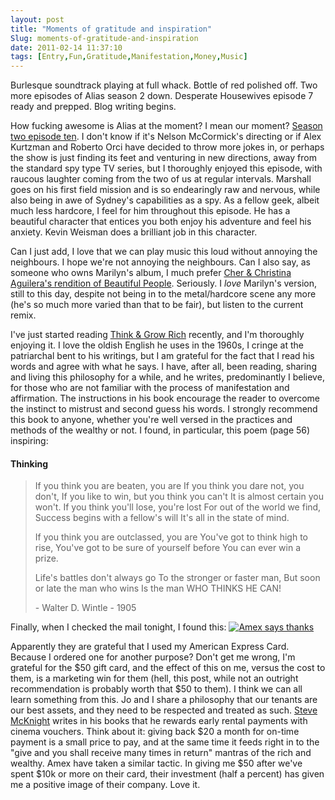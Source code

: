 ```yaml
---
layout: post
title: "Moments of gratitude and inspiration"
Slug: moments-of-gratitude-and-inspiration
date: 2011-02-14 11:37:10
tags: [Entry,Fun,Gratitude,Manifestation,Money,Music]
---
```

Burlesque soundtrack playing at full whack. Bottle of red polished off. Two more episodes of Alias season 2 down. Desperate Housewives episode 7 ready and prepped. Blog writing begins.

How fucking awesome is Alias at the moment? I mean our moment? [Season two episode ten](https://secure.wikimedia.org/wikipedia/en/wiki/Alias_%28season_2%29#ep32 "Wikipedia: Alias Season 2 Episode 10"). I don't know if it's Nelson McCormick's directing or if Alex Kurtzman and Roberto Orci have decided to throw more jokes in, or perhaps the show is just finding its feet and venturing in new directions, away from the standard spy type TV series, but I thoroughly enjoyed this episode, with raucous laughter coming from the two of us at regular intervals. Marshall goes on his first field mission and is so endearingly raw and nervous, while also being in awe of Sydney's capabilities as a spy. As a fellow geek, albeit much less hardcore, I feel for him throughout this episode. He has a beautiful character that entices you both enjoy his adventure and feel his anxiety. Kevin Weisman does a brilliant job in this character.

Can I just add, I love that we can play music this loud without annoying the neighbours. I hope we're not annoying the neighbours. Can I also say, as someone who owns Marilyn's album, I much prefer [Cher & Christina Aguilera's rendition of Beautiful People](http://www.youtube.com/results?search_query=The+Beautiful+People+Cher+%26+Christina+Aguilera). Seriously. I _love_ Marilyn's version, still to this day, despite not being in to the metal/hardcore scene any more (he's so much more varied than that to be fair), but listen to the current remix.

I've just started reading [Think & Grow Rich](https://secure.wikimedia.org/wikipedia/en/wiki/Think_and_Grow_Rich) recently, and I'm thoroughly enjoying it. I love the oldish English he uses in the 1960s, I cringe at the patriarchal bent to his writings, but I am grateful for the fact that I read his words and agree with what he says. I have, after all, been reading, sharing and living this philosophy for a while, and he writes, predominantly I believe, for those who are not familiar with the process of manifestation and affirmation. The instructions in his book encourage the reader to overcome the instinct to mistrust and second guess his words. I strongly recommend this book to anyone, whether you're well versed in the practices and methods of the wealthy or not. I found, in particular, this poem (page 56) inspiring:

>
#### **Thinking**
> 
> If you think you are beaten, you are If you think you dare not, you don't, If you like to win, but you think you can't It is almost certain you won't. If you think you'll lose, you're lost For out of the world we find, Success begins with a fellow's will It's all in the state of mind.
> 
> If you think you are outclassed, you are You've got to think high to rise, You've got to be sure of yourself before You can ever win a prize.
> 
> Life's battles don't always go To the stronger or faster man, But soon or late the man who wins Is the man WHO THINKS HE CAN!
> 
> \- Walter D. Wintle - 1905

Finally, when I checked the mail tonight, I found this: [![](/wp-content/uploads/2011/02/2011-02-14-1024x530.jpg "Amex says thanks")](https://bendechrai.com/wp-content/uploads/2011/02/2011-02-14.jpg)

Apparently they are grateful that I used my American Express Card. Because I ordered one for another purpose? Don't get me wrong, I'm grateful for the $50 gift card, and the effect of this on me, versus the cost to them, is a marketing win for them (hell, this post, while not an outright recommendation is probably worth that $50 to them). I think we can all learn something from this. Jo and I share a philosophy that our tenants are our best assets, and they need to be respected and treated as such. [Steve McKnight](http://www.propertyinvesting.com/) writes in his books that he rewards early rental payments with cinema vouchers. Think about it: giving back $20 a month for on-time payment is a small price to pay, and at the same time it feeds right in to the "give and you shall receive many times in return" mantras of the rich and wealthy. Amex have taken a similar tactic. In giving me $50 after we've spent $10k or more on their card, their investment (half a percent) has given me a positive image of their company. Love it.
